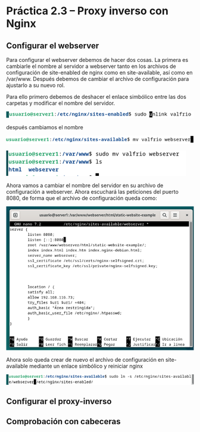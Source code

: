 # Práctica 2.3 – Proxy inverso con Nginx
## Configurar el webserver
Para configurar el webserver debemos de hacer dos cosas. La primera es cambiarle el nombre al servidor a webserver tanto
en los archivos de configuración de site-enabled de nginx como en site-available, así como en /var/www. Después debemos de cambiar el archivo de
configuración para ajustarlo a su nuevo rol. 

Para ello primero debemos de deshacer el enlace simbólico entre las dos carpetas y modificar el nombre del servidor.

![imagen 1](assets/images/1.png)

después cambiamos el nombre

![imagen 2](assets/images/2.png)

![imagen 3](assets/images/5.png)

Ahora vamos a cambiar el nombre del servidor en su archivo de configuración a webserver. Ahora escuchará las peticiones del
puerto 8080, de forma que el archivo de configuración queda como:

![imagen 4](assets/images/6.png)

Ahora solo queda crear de nuevo el archivo de configuración en site-available mediante un enlace simbólico y reiniciar nginx

![imagen 5](assets/images/4.png)

## Configurar el proxy-inverso



## Comprobación con cabeceras